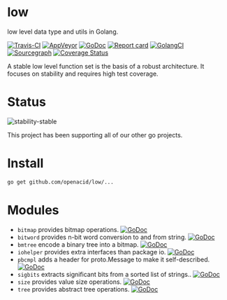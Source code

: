 # low
low level data type and utils in Golang.

[![Travis-CI](https://api.travis-ci.org/openacid/low.svg?branch=master)](https://travis-ci.org/openacid/low)
[![AppVeyor](https://ci.appveyor.com/api/projects/status/1jnttodaenbrv3va/branch/master?svg=true)](https://ci.appveyor.com/project/drmingdrmer/low/branch/master)
[![GoDoc](https://godoc.org/github.com/openacid/low?status.svg)](http://godoc.org/github.com/openacid/low)
[![Report card](https://goreportcard.com/badge/github.com/openacid/low)](https://goreportcard.com/report/github.com/openacid/low)
[![GolangCI](https://golangci.com/badges/github.com/openacid/low.svg)](https://golangci.com/r/github.com/openacid/low)
[![Sourcegraph](https://sourcegraph.com/github.com/openacid/low/-/badge.svg)](https://sourcegraph.com/github.com/openacid/low?badge)
[![Coverage Status](https://coveralls.io/repos/github/openacid/low/badge.svg?branch=master)](https://coveralls.io/github/openacid/low?branch=master)

A stable low level function set is the basis of a robust architecture.
It focuses on stability and requires high test coverage.

# Status

![stability-stable](https://img.shields.io/badge/stability-stable-green.svg)

This project has been supporting all of our other go projects.

# Install

```sh
go get github.com/openacid/low/...
```

# Modules

-   `bitmap` provides bitmap operations.  [![GoDoc](https://godoc.org/github.com/openacid/low/bitmap?status.svg)](http://godoc.org/github.com/openacid/low/bitmap)
-   `bitword` provides n-bit word conversion to and from string.  [![GoDoc](https://godoc.org/github.com/openacid/low/bitword?status.svg)](http://godoc.org/github.com/openacid/low/bitword)
-   `bmtree` encode a binary tree into a bitmap. [![GoDoc](https://godoc.org/github.com/openacid/low/bmtree?status.svg)](http://godoc.org/github.com/openacid/low/bmtree)
-   `iohelper` provides extra interfaces than package io.  [![GoDoc](https://godoc.org/github.com/openacid/low/iohelper?status.svg)](http://godoc.org/github.com/openacid/low/iohelper)
-   `pbcmpl` adds a header for proto.Message to make it self-described.  [![GoDoc](https://godoc.org/github.com/openacid/low/pbcmpl?status.svg)](http://godoc.org/github.com/openacid/low/pbcmpl)
-   `sigbits` extracts significant bits from a sorted list of strings..  [![GoDoc](https://godoc.org/github.com/openacid/low/sigbits?status.svg)](http://godoc.org/github.com/openacid/low/sigbits)
-   `size` provides value size operations.  [![GoDoc](https://godoc.org/github.com/openacid/low/size?status.svg)](http://godoc.org/github.com/openacid/low/size)
-   `tree` provides abstract tree operations.  [![GoDoc](https://godoc.org/github.com/openacid/low/tree?status.svg)](http://godoc.org/github.com/openacid/low/tree)
